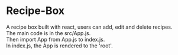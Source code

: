 # Recipe-Box
A recipe box built with react, users can add, edit and delete recipes.                                                                      
The main code is in the src/App.js.                                                                                                          
Then import App from App.js to index.js.                                                                                                    
In index.js, the App is rendered to the 'root'.
